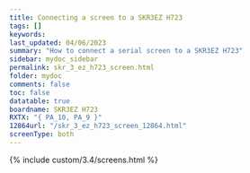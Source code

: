 ```yaml
---
title: Connecting a screen to a SKR3EZ H723
tags: []
keywords: 
last_updated: 04/06/2023
summary: "How to connect a serial screen to a SKR3EZ H723"
sidebar: mydoc_sidebar
permalink: skr_3_ez_h723_screen.html
folder: mydoc
comments: false
toc: false
datatable: true
boardname: SKR3EZ H723
RXTX: "{ PA_10, PA_9 }"
12864url: "/skr_3_ez_h723_screen_12864.html"
screenType: both
---
```


{% include custom/3.4/screens.html %}
